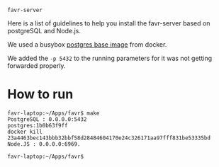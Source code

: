 `favr-server`

Here is a list of guidelines to help you install the favr-server based on postgreSQL and Node.js.

We used a busybox [postgres base image](https://registry.hub.docker.com/u/jpetazzo/pglite/) from docker.

We added the `-p 5432` to the running parameters for it was not getting forwarded properly.

# How to run

```
favr-laptop:~/Apps/favr$ make
PostgreSQL : 0.0.0.0:5432
postgres:1b0b63f9ff
docker kill 23a4463bec143bbb32bbf58d28484604170e24c326171aa97fff831be53335bd
Node.JS : 0.0.0.0:6969.

favr-laptop:~/Apps/favr$
```
